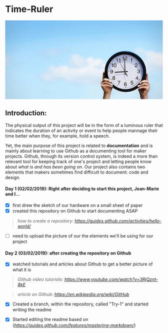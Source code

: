 # Time-Ruler

![Image one](Clock.png)

## Introduction: 
The physical output of this project will be in the form of a luminous ruler that indicates the duration of an activity or event to help people mannage their time better when they, for example, hold a speech. 

Yet, the main purpose of this project is related to **documentation** and is mainly about learning to use Github as a documenting tool for maker projects. Github, through its version control system, is indeed a more than relevant tool for keeping track of one's project and letting people know about *what is and has been going on*. Our project also contains two elements that makers sometimes find difficult to document: code and design.

#### Day 1 (02/02/2019): Right after deciding to start this project, Jean-Marie and I...
- [x] first drew the sketch of our hardware on a small sheet of paper
- [x] created this repository on Github to start documenting ASAP
> *how to create a repository: https://guides.github.com/activities/hello-world/*
- [ ] need to upload the picture of our the elements we'll be using for our project
#### Day 2 (03/02/2019): after creating the repository on Github
- [x] watched tutorials  and articles about Github to get a better picture of what it is
> *Github video tutorials: https://www.youtube.com/watch?v=3RjQznt-8kE*

> *article on Github: https://en.wikipedia.org/wiki/GitHub*
        
- [x] Created a branch, within the repository, called "Try-1" and started writing the readme
- [x] Started editing the readme based on (*https://guides.github.com/features/mastering-markdown/*)




        
